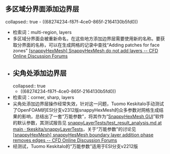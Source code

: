 ## 多区域分界面添加边界层
collapsed:: true
	- ((68274234-f87f-4ce0-865f-2164130b5fd0))
- 检索词：multi-region, layers
- 多区域分界面会被重新命名，在这些地方添加边界层需要使用新的名称。要获取分界面的名称，可以在生成网格的记录中查找“Adding patches for face zones” [[snappyHexMesh] SnappyHexMesh do not add layers -- CFD Online Discussion Forums](https://www.cfd-online.com/Forums/openfoam-meshing/253167-snappyhexmesh-do-not-add-layers.html#post860711)
- ## 尖角处添加边界层
  collapsed:: true
	- ((68274234-f87f-4ce0-865f-2164130b5fd0))
- 检索词：corner, sharp, layers
- 尖角处添加边界层操作经常失效，针对这一问题，Tuomo Keskitalo手动测试了OpenFOAM的ESI分支v2312版snappyHexMesh的众多参数对网格生成结果的影响，总结出了一套“万能参数”，将其作为“[SnappyHexMesh GUI](https://snappyhexmesh-gui.readthedocs.io/en/latest/snappy_gui.html)”软件的默认参数，其测试报告见 [snappyLayerTests/test_result_analysis.md at main · tkeskita/snappyLayerTests](https://github.com/tkeskita/snappyLayerTests/blob/main/test_result_analysis.md)，关于“万能参数”的讨论见 [[snappyHexMesh] snappyHesMesh boundary layer addition phase removes edges -- CFD Online Discussion Forums](https://www.cfd-online.com/Forums/openfoam-meshing/253365-snappyhesmesh-boundary-layer-addition-phase-removes-edges.html#post861891)
- 经测试，Tuomo Keskitalo的“万能参数”适用于ESI分支v2212版